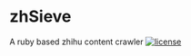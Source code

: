 # zhSieve
A ruby based zhihu content crawler
[![license](https://img.shields.io/github/license/mashape/apistatus.svg)](https://github.com/gwzz/zhSieve/blob/master/LICENSE)
